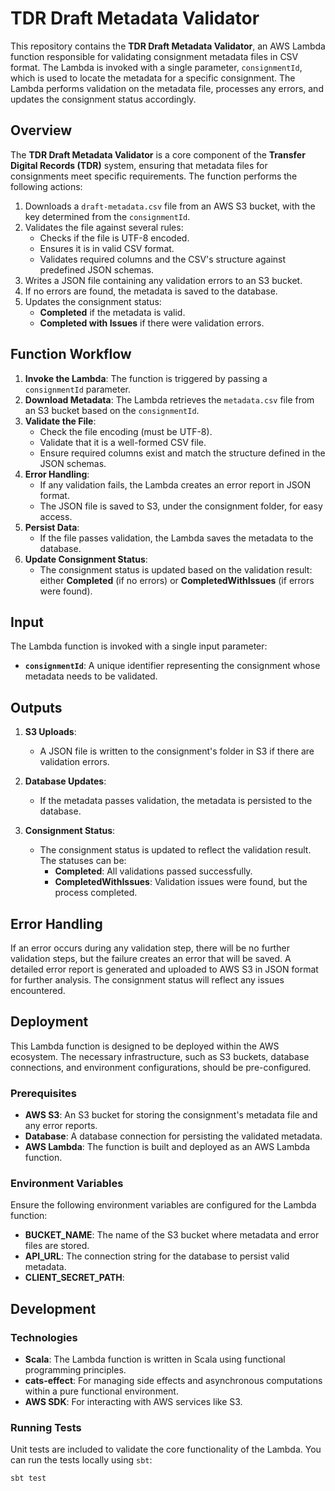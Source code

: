 # TDR Draft Metadata Validator

This repository contains the **TDR Draft Metadata Validator**, an AWS Lambda function responsible for validating consignment metadata files in CSV format. The Lambda is invoked with a single parameter, `consignmentId`, which is used to locate the metadata for a specific consignment. The Lambda performs validation on the metadata file, processes any errors, and updates the consignment status accordingly.

## Overview

The **TDR Draft Metadata Validator** is a core component of the **Transfer Digital Records (TDR)** system, ensuring that metadata files for consignments meet specific requirements. The function performs the following actions:

1. Downloads a `draft-metadata.csv` file from an AWS S3 bucket, with the key determined from the `consignmentId`.
2. Validates the file against several rules:
    - Checks if the file is UTF-8 encoded.
    - Ensures it is in valid CSV format.
    - Validates required columns and the CSV's structure against predefined JSON schemas.
3. Writes a JSON file containing any validation errors to an S3 bucket.
4. If no errors are found, the metadata is saved to the database.
5. Updates the consignment status:
    - **Completed** if the metadata is valid.
    - **Completed with Issues** if there were validation errors.

## Function Workflow

1. **Invoke the Lambda**: The function is triggered by passing a `consignmentId` parameter.
2. **Download Metadata**: The Lambda retrieves the `metadata.csv` file from an S3 bucket based on the `consignmentId`.
3. **Validate the File**:
    - Check the file encoding (must be UTF-8).
    - Validate that it is a well-formed CSV file.
    - Ensure required columns exist and match the structure defined in the JSON schemas.
4. **Error Handling**:
    - If any validation fails, the Lambda creates an error report in JSON format.
    - The JSON file is saved to S3, under the consignment folder, for easy access.
5. **Persist Data**:
    - If the file passes validation, the Lambda saves the metadata to the database.
6. **Update Consignment Status**:
    - The consignment status is updated based on the validation result: either **Completed** (if no errors) or **CompletedWithIssues** (if errors were found).

## Input

The Lambda function is invoked with a single input parameter:
- **`consignmentId`**: A unique identifier representing the consignment whose metadata needs to be validated.

## Outputs

1. **S3 Uploads**:
    - A JSON file is written to the consignment's folder in S3 if there are validation errors.

2. **Database Updates**:
    - If the metadata passes validation, the metadata is persisted to the database.

3. **Consignment Status**:
    - The consignment status is updated to reflect the validation result. The statuses can be:
        - **Completed**: All validations passed successfully.
        - **CompletedWithIssues**: Validation issues were found, but the process completed.

## Error Handling

If an error occurs during any validation step, there will be no further validation steps, but the failure creates an error  that will be saved.  A detailed error report is generated and uploaded to AWS S3 in JSON format for further analysis. The consignment status will reflect any issues encountered.

## Deployment

This Lambda function is designed to be deployed within the AWS ecosystem. The necessary infrastructure, such as S3 buckets, database connections, and environment configurations, should be pre-configured.

### Prerequisites

- **AWS S3**: An S3 bucket for storing the consignment's metadata file and any error reports.
- **Database**: A database connection for persisting the validated metadata.
- **AWS Lambda**: The function is built and deployed as an AWS Lambda function.

### Environment Variables

Ensure the following environment variables are configured for the Lambda function:

- **BUCKET_NAME**: The name of the S3 bucket where metadata and error files are stored.
- **API_URL**: The connection string for the database to persist valid metadata.
- **CLIENT_SECRET_PATH**: 

## Development

### Technologies

- **Scala**: The Lambda function is written in Scala using functional programming principles.
- **cats-effect**: For managing side effects and asynchronous computations within a pure functional environment.
- **AWS SDK**: For interacting with AWS services like S3.

### Running Tests

Unit tests are included to validate the core functionality of the Lambda. You can run the tests locally using `sbt`:

```
sbt test
```
